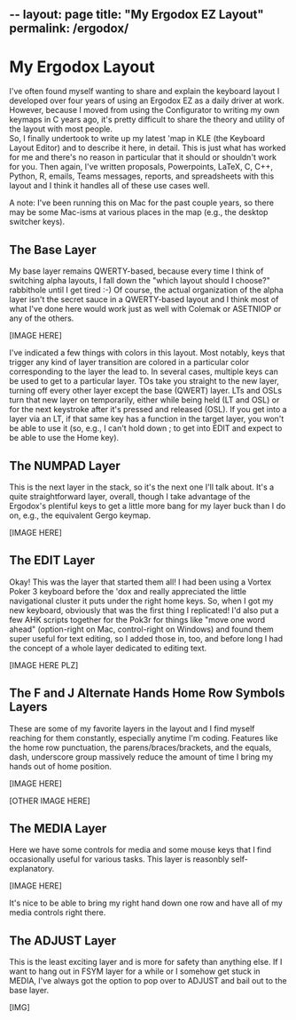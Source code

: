 --
layout: page
title: "My Ergodox EZ Layout"
permalink: /ergodox/
--

# My Ergodox Layout

I've often found myself wanting to share and explain the keyboard layout I developed over four years of using an Ergodox EZ as a daily driver at work. 
However, because I moved from using the Configurator to writing my own keymaps in C years ago, it's pretty difficult to share the theory and utility of the layout with most people.  
So, I finally undertook to write up my latest 'map in KLE (the Keyboard Layout Editor) and to describe it here, in detail. 
This is just what has worked for me and there's no reason in particular that it should or shouldn't work for you. 
Then again, I've written proposals, Powerpoints, LaTeX, C, C++, Python, R, emails, Teams messages, reports, and spreadsheets with this layout and I think it handles all of these use cases well. 

A note: I've been running this on Mac for the past couple years, so there may be some Mac-isms at various places in the map (e.g., the desktop switcher keys). 


## The Base Layer

My base layer remains QWERTY-based, because every time I think of switching alpha layouts, I fall down the "which layout should I choose?" rabbithole until I get tired :-)
Of course, the actual organization of the alpha layer isn't the secret sauce in a QWERTY-based layout and I think most of what I've done here would work just as well with Colemak or ASETNIOP or any of the others.

[IMAGE HERE]


I've indicated a few things with colors in this layout. 
Most notably, keys that trigger any kind of layer transition are colored in a particular color corresponding to the layer the lead to.
In several cases, multiple keys can be used to get to a particular layer.
TOs take you straight to the new layer, turning off every other layer except the base (QWERT) layer. 
LTs and OSLs turn that new layer on temporarily, either while being held (LT and OSL) or for the next keystroke after it's pressed and released (OSL).
If you get into a layer via an LT, if that same key has a function in the target layer, you won't be able to use it (so, e.g., I can't hold down ; to get into EDIT and expect to be able to use the Home key).

## The NUMPAD Layer

This is the next layer in the stack, so it's the next one I'll talk about. 
It's a quite straightforward layer, overall, though I take advantage of the Ergodox's plentiful keys to get a little more bang for my layer buck than I do on, e.g., the equivalent Gergo keymap.

[IMAGE HERE]




## The EDIT Layer

Okay! This was the layer that started them all! 
I had been using a Vortex Poker 3 keyboard before the 'dox and really appreciated the little navigational cluster it puts under the right home keys.
So, when I got my new keyboard, obviously that was the first thing I replicated! 
I'd also put a few AHK scripts together for the Pok3r for things like "move one word ahead" (option-right on Mac, control-right on Windows) and found them super useful for text editing, so I added those in, too, and before long I had the concept of a whole layer dedicated to editing text.


[IMAGE HERE PLZ]



## The F and J Alternate Hands Home Row Symbols Layers

These are some of my favorite layers in the layout and I find myself reaching for them constantly, especially anytime I'm coding. 
Features like the home row punctuation, the parens/braces/brackets, and the equals, dash, underscore group massively reduce the amount of time I bring my hands out of home position.


[IMAGE HERE]



[OTHER IMAGE HERE]



## The MEDIA Layer

Here we have some controls for media and some mouse keys that I find occasionally useful for various tasks. 
This layer is reasonbly self-explanatory.

[IMAGE HERE]

It's nice to be able to bring my right hand down one row and have all of my media controls right there.


## The ADJUST Layer

This is the least exciting layer and is more for safety than anything else. 
If I want to hang out in FSYM layer for a while or I somehow get stuck in MEDIA, I've always got the option to pop over to ADJUST and bail out to the base layer.

[IMG]











